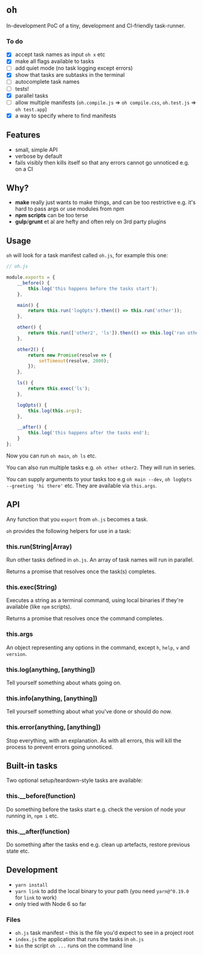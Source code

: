 # `oh`

In-development PoC of a tiny, development and CI-friendly task-runner.

### To do
- [x] accept task names as input `oh x` etc
- [x] make all flags available to tasks
- [ ] add quiet mode (no task logging except errors)
- [x] show that tasks are subtasks in the terminal
- [ ] autocomplete task names
- [ ] tests!
- [x] parallel tasks
- [ ] allow multiple manifests (`oh.compile.js` => `oh compile.css`, `oh.test.js` => `oh test.app`)
- [x] a way to specify where to find manifests

## Features

- small, simple API
- verbose by default
- fails visibly then kills itself so that any errors cannot go unnoticed e.g. on a CI

## Why?

- **make** really just wants to make things, and can be too restrictive e.g. it's hard to pass args or use modules from npm
- **npm scripts** can be too terse
- **gulp**/**grunt** et al are hefty and often rely on 3rd party plugins

## Usage
`oh` will look for a task manifest called `oh.js`, for example this one:

```javascript
// oh.js

module.exports = {
    __before() {
        this.log('this happens before the tasks start');
    },

    main() {
        return this.run('logOpts').then(() => this.run('other'));
    },

    other() {
        return this.run(['other2', 'ls']).then(() => this.log('ran others'));
    },

    other2() {
        return new Promise(resolve => {
            setTimeout(resolve, 2000);
        });
    },

    ls() {
        return this.exec('ls');
    },

    logOpts() {
        this.log(this.args);
    },

    __after() {
        this.log('this happens after the tasks end');
    }
};

```
Now you can run `oh main`, `oh ls` etc.

You can also run multiple tasks e.g. `oh other other2`. They will run in series.

You can supply arguments to your tasks too e.g `oh main --dev`, `oh logOpts --greeting 'hi there'` etc. They are available via `this.args`.

## API
Any function that you `export` from `oh.js` becomes a task.

`oh` provides the following helpers for use in a task:

### this.run(String|Array)
Run other tasks defined in `oh.js`. An array of task names will run in parallel.

Returns a promise that resolves once the task(s) completes.

### this.exec(String)
Executes a string as a terminal command, using local binaries if they're available (like `npm` scripts).

Returns a promise that resolves once the command completes.

### this.args
An object representing any options in the command, except `h`, `help`, `v` and `version`.

### this.log(anything, [anything])
Tell yourself something about whats going on.

### this.info(anything, [anything])
Tell yourself something about what you've done or should do now.

### this.error(anything, [anything])
Stop everything, with an explanation. As with all errors, this will kill the process to prevent errors going unnoticed.

## Built-in tasks

Two optional setup/teardown-style tasks are available:

### this.__before(function)
Do something before the tasks start e.g. check the version of node your running in, `npm i` etc.

### this.__after(function)
Do something after the tasks end e.g. clean up artefacts, restore previous state etc.


## Development
- `yarn install`
- `yarn link` to add the local binary to your path (you need `yarn@^0.19.0` for `link` to work)
- only tried with Node 6 so far

### Files
- `oh.js` task manifest – this is the file you'd expect to see in a project root
- `index.js` the application that runs the tasks in `oh.js`
- `bin` the script `oh ...` runs on the command line
